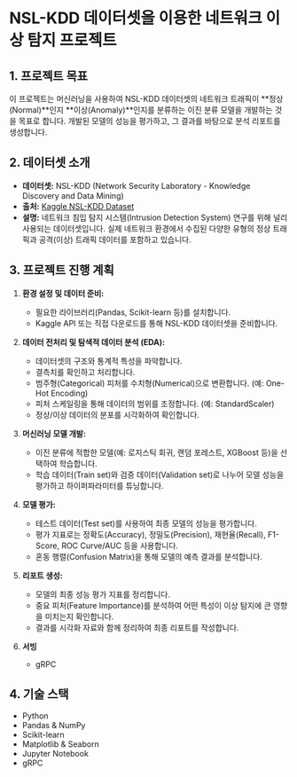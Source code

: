 # NSL-KDD 데이터셋을 이용한 네트워크 이상 탐지 프로젝트

## 1. 프로젝트 목표

이 프로젝트는 머신러닝을 사용하여 NSL-KDD 데이터셋의 네트워크 트래픽이 **정상(Normal)**인지 **이상(Anomaly)**인지를 분류하는 이진 분류 모델을 개발하는 것을 목표로 합니다. 개발된 모델의 성능을 평가하고, 그 결과를 바탕으로 분석 리포트를 생성합니다.

## 2. 데이터셋 소개

- **데이터셋:** NSL-KDD (Network Security Laboratory - Knowledge Discovery and Data Mining)
- **출처:** [Kaggle NSL-KDD Dataset](https://www.kaggle.com/datasets/hassan06/nslkdd)
- **설명:** 네트워크 침입 탐지 시스템(Intrusion Detection System) 연구를 위해 널리 사용되는 데이터셋입니다. 실제 네트워크 환경에서 수집된 다양한 유형의 정상 트래픽과 공격(이상) 트래픽 데이터를 포함하고 있습니다.

## 3. 프로젝트 진행 계획

1.  **환경 설정 및 데이터 준비:**
    -   필요한 라이브러리(Pandas, Scikit-learn 등)를 설치합니다.
    -   Kaggle API 또는 직접 다운로드를 통해 NSL-KDD 데이터셋을 준비합니다.

2.  **데이터 전처리 및 탐색적 데이터 분석 (EDA):**
    -   데이터셋의 구조와 통계적 특성을 파악합니다.
    -   결측치를 확인하고 처리합니다.
    -   범주형(Categorical) 피처를 수치형(Numerical)으로 변환합니다. (예: One-Hot Encoding)
    -   피처 스케일링을 통해 데이터의 범위를 조정합니다. (예: StandardScaler)
    -   정상/이상 데이터의 분포를 시각화하여 확인합니다.

3.  **머신러닝 모델 개발:**
    -   이진 분류에 적합한 모델(예: 로지스틱 회귀, 랜덤 포레스트, XGBoost 등)을 선택하여 학습합니다.
    -   학습 데이터(Train set)와 검증 데이터(Validation set)로 나누어 모델 성능을 평가하고 하이퍼파라미터를 튜닝합니다.

4.  **모델 평가:**
    -   테스트 데이터(Test set)를 사용하여 최종 모델의 성능을 평가합니다.
    -   평가 지표로는 정확도(Accuracy), 정밀도(Precision), 재현율(Recall), F1-Score, ROC Curve/AUC 등을 사용합니다.
    -    혼동 행렬(Confusion Matrix)을 통해 모델의 예측 결과를 분석합니다.

5.  **리포트 생성:**
    -   모델의 최종 성능 평가 지표를 정리합니다.
    -   중요 피처(Feature Importance)를 분석하여 어떤 특성이 이상 탐지에 큰 영향을 미치는지 확인합니다.
    -   결과를 시각화 자료와 함께 정리하여 최종 리포트를 작성합니다.

6.  **서빙**
    - gRPC


## 4. 기술 스택

-   Python
-   Pandas & NumPy
-   Scikit-learn
-   Matplotlib & Seaborn
-   Jupyter Notebook
-   gRPC